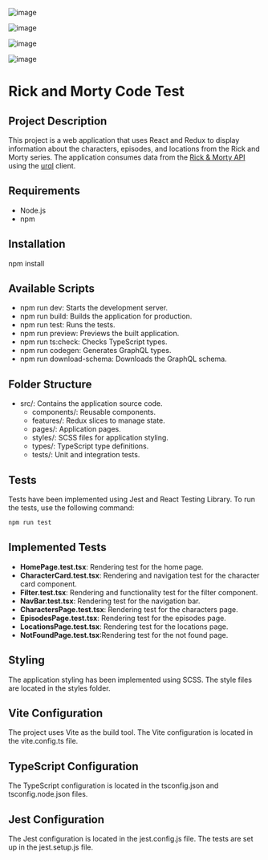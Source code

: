 ![image](https://github.com/user-attachments/assets/a0316df2-8134-4f6d-ac6c-5e465cd47ebf)

![image](https://github.com/user-attachments/assets/78f69244-fd03-40c1-b318-f89161ef2ef3)

![image](https://github.com/user-attachments/assets/10a69776-b496-43c0-9dd2-c1cd518f3372)

![image](https://github.com/user-attachments/assets/f4c3ed10-80ff-4b41-a041-e40829a639b6)


# Rick and Morty Code Test

## Project Description

This project is a web application that uses React and Redux to display information about the characters, episodes, and locations from the Rick and Morty series. The application consumes data from the [Rick & Morty API](https://rickandmortyapi.com/documentation/#graphql) using the [urql](https://formidable.com/open-source/urql/) client.

## Requirements

- Node.js
- npm

## Installation

npm install

## Available Scripts

- npm run dev: Starts the development server.
- npm run build: Builds the application for production.
- npm run test: Runs the tests.
- npm run preview: Previews the built application.
- npm run ts:check: Checks TypeScript types.
- npm run codegen: Generates GraphQL types.
- npm run download-schema: Downloads the GraphQL schema.

## Folder Structure

- src/: Contains the application source code.
  - components/: Reusable components.
  - features/: Redux slices to manage state.
  - pages/: Application pages.
  - styles/: SCSS files for application styling.
  - types/: TypeScript type definitions.
  - tests/: Unit and integration tests.

## Tests

Tests have been implemented using Jest and React Testing Library. To run the tests, use the following command:

```bash
npm run test
```

## Implemented Tests

- **HomePage.test.tsx**: Rendering test for the home page.
- **CharacterCard.test.tsx**: Rendering and navigation test for the character card component.
- **Filter.test.tsx**: Rendering and functionality test for the filter component.
- **NavBar.test.tsx**: Rendering test for the navigation bar.
- **CharactersPage.test.tsx**: Rendering test for the characters page.
- **EpisodesPage.test.tsx**: Rendering test for the episodes page.
- **LocationsPage.test.tsx**: Rendering test for the locations page.
- **NotFoundPage.test.tsx**:Rendering test for the not found page.

## Styling

The application styling has been implemented using SCSS. The style files are located in the styles folder.

## Vite Configuration

The project uses Vite as the build tool. The Vite configuration is located in the vite.config.ts file.

## TypeScript Configuration

The TypeScript configuration is located in the tsconfig.json and tsconfig.node.json files.

## Jest Configuration

The Jest configuration is located in the jest.config.js file. The tests are set up in the jest.setup.js file.
